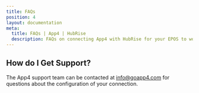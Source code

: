 ```yaml
---
title: FAQs
position: 4
layout: documentation
meta:
  title: FAQs | App4 | HubRise
  description: FAQs on connecting App4 with HubRise for your EPOS to work with other apps as a cohesive whole. Connect apps and synchronise your data.
---
```


## How do I Get Support?

The App4 support team can be contacted at info@goapp4.com for questions about the configuration of your connection.
